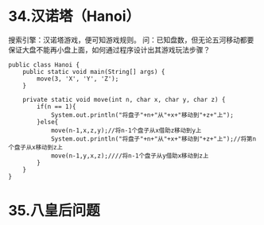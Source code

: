 # 34.汉诺塔（Hanoi）
搜索引擎：汉诺塔游戏，便可知游戏规则。
问：已知盘数，但无论五河移动都要保证大盘不能再小盘上面，如何通过程序设计出其游戏玩法步骤？
~~~
public class Hanoi {
	public static void main(String[] args) {
		move(3, 'X', 'Y', 'Z');
	}

	private static void move(int n, char x, char y, char z) {
		if(n == 1){
			System.out.println("将盘子"+n+"从"+x+"移动到"+z+"上");
		}else{
			move(n-1,x,z,y);//将n-1个盘子从x借助z移动到y上
			System.out.println("将盘子"+n+"从"+x+"移动到"+z+"上");//将第n个盘子从x移动到z上
			move(n-1,y,x,z);////将n-1个盘子从y借助x移动到z上
		}
	}
}
~~~

# 35.八皇后问题

